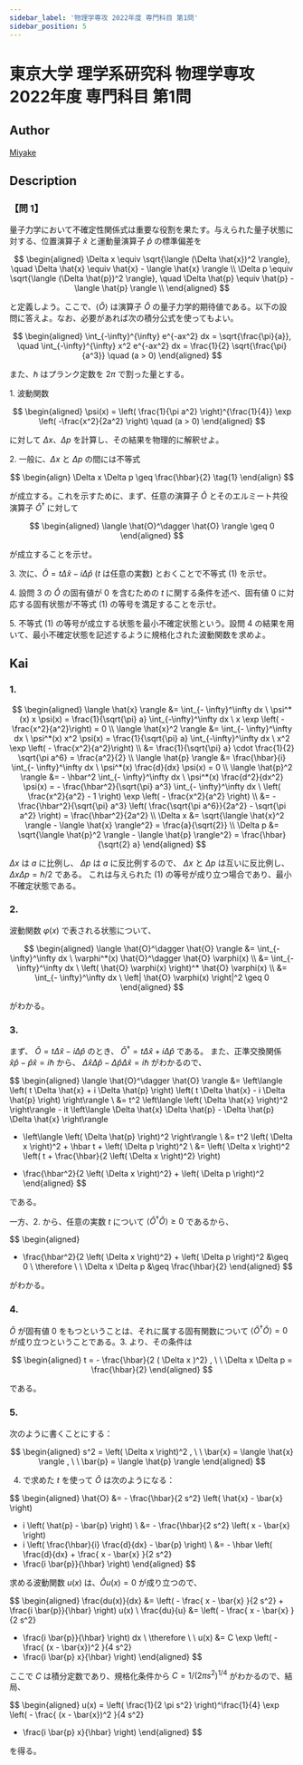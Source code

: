 ```yaml
---
sidebar_label: '物理学専攻 2022年度 専門科目 第1問'
sidebar_position: 5
---
```


# 東京大学 理学系研究科 物理学専攻 2022年度 専門科目 第1問

## **Author**
[Miyake](https://miyake.github.io/exams/index.html)

## **Description**
### 【問 1】
量子力学において不確定性関係式は重要な役割を果たす。与えられた量子状態に対する、位置演算子 $\hat{x}$ と運動量演算子 $\hat{p}$ の標準偏差を

$$
\begin{aligned}
\Delta x \equiv \sqrt{\langle (\Delta \hat{x})^2 \rangle}, \quad \Delta \hat{x} \equiv \hat{x} - \langle \hat{x} \rangle \\
\Delta p \equiv \sqrt{\langle (\Delta \hat{p})^2 \rangle}, \quad \Delta \hat{p} \equiv \hat{p} - \langle \hat{p} \rangle \\
\end{aligned}
$$

と定義しよう。ここで、$\langle \hat{O} \rangle$ は演算子 $\hat{O}$ の量子力学的期待値である。以下の設問に答えよ。なお、必要があれば次の積分公式を使ってもよい。

$$
\begin{aligned}
\int_{-\infty}^{\infty} e^{-ax^2} dx = \sqrt{\frac{\pi}{a}}, \quad \int_{-\infty}^{\infty} x^2 e^{-ax^2} dx = \frac{1}{2} \sqrt{\frac{\pi}{a^3}} \quad (a > 0)
\end{aligned}
$$

また、$\hbar$ はプランク定数を $2\pi$ で割った量とする。

1.&nbsp;波動関数

$$
\begin{aligned}
\psi(x) = \left( \frac{1}{\pi a^2} \right)^{\frac{1}{4}} \exp \left( -\frac{x^2}{2a^2} \right) \quad (a > 0)
\end{aligned}
$$

に対して $\Delta x$、$\Delta p$ を計算し、その結果を物理的に解釈せよ。

2.&nbsp;一般に、$\Delta x$ と $\Delta p$ の間には不等式

$$
\begin{align}
\Delta x \Delta p \geq \frac{\hbar}{2} \tag{1}
\end{align}
$$

が成立する。これを示すために、まず、任意の演算子 $\hat{O}$ とそのエルミート共役演算子 $\hat{O}^\dagger$ に対して

$$
\begin{aligned}
\langle \hat{O}^\dagger \hat{O} \rangle \geq 0
\end{aligned}
$$

が成立することを示せ。

3.&nbsp;次に、$\hat{O} = t\Delta \hat{x} - i \Delta \hat{p}$ ($t$ は任意の実数) とおくことで不等式 (1) を示せ。

4.&nbsp;設問 3 の $\hat{O}$ の固有値が 0 を含むための $t$ に関する条件を述べ、固有値 0 に対応する固有状態が不等式 (1) の等号を満足することを示せ。

5.&nbsp;不等式 (1) の等号が成立する状態を最小不確定状態という。設問 4 の結果を用いて、最小不確定状態を記述するように規格化された波動関数を求めよ。

## **Kai**
### 1. 

$$
\begin{aligned}
\langle \hat{x} \rangle &= \int_{- \infty}^\infty dx \  \psi^*(x) x \psi(x) = \frac{1}{\sqrt{\pi} a} \int_{-\infty}^\infty dx \  x \exp \left( - \frac{x^2}{a^2}\right) = 0 \\
\langle \hat{x}^2 \rangle &= \int_{- \infty}^\infty dx \  \psi^*(x) x^2 \psi(x) = \frac{1}{\sqrt{\pi} a} \int_{-\infty}^\infty dx \  x^2 \exp \left( - \frac{x^2}{a^2}\right) \\
&= \frac{1}{\sqrt{\pi} a} \cdot \frac{1}{2} \sqrt{\pi a^6} = \frac{a^2}{2} \\
\langle \hat{p} \rangle &= \frac{\hbar}{i} \int_{- \infty}^\infty dx \  \psi^*(x) \frac{d}{dx} \psi(x) = 0 \\
\langle \hat{p}^2 \rangle &= - \hbar^2 \int_{- \infty}^\infty dx \  \psi^*(x) \frac{d^2}{dx^2} \psi(x) = - \frac{\hbar^2}{\sqrt{\pi} a^3} \int_{- \infty}^\infty dx \  \left( \frac{x^2}{a^2} - 1 \right) \exp \left( - \frac{x^2}{a^2} \right) \\
&= - \frac{\hbar^2}{\sqrt{\pi} a^3} \left( \frac{\sqrt{\pi a^6}}{2a^2} - \sqrt{\pi a^2} \right) = \frac{\hbar^2}{2a^2} \\
\Delta x &= \sqrt{\langle \hat{x}^2 \rangle - \langle \hat{x} \rangle^2} = \frac{a}{\sqrt{2}} \\
\Delta p &= \sqrt{\langle \hat{p}^2 \rangle - \langle \hat{p} \rangle^2} = \frac{\hbar}{\sqrt{2} a}
\end{aligned}
$$

$\Delta x$ は $a$ に比例し、 $\Delta p$ は $a$ に反比例するので、
$\Delta x$ と $\Delta p$ は互いに反比例し、
$\Delta x \Delta p = \hbar / 2$ である。
これは与えられた (1) の等号が成り立つ場合であり、最小不確定状態である。

### 2.
波動関数 $\varphi(x)$ で表される状態について、

$$
\begin{aligned}
\langle \hat{O}^\dagger \hat{O} \rangle &= \int_{- \infty}^\infty dx \ \varphi^*(x) \hat{O}^\dagger \hat{O} \varphi(x) \\
&= \int_{- \infty}^\infty dx \ \left( \hat{O} \varphi(x) \right)^* \hat{O} \varphi(x) \\
&= \int_{- \infty}^\infty dx \ \left| \hat{O} \varphi(x) \right|^2 \geq 0
\end{aligned}
$$

がわかる。

### 3. 
まず、 $\hat{O} = t \Delta \hat{x} - i \Delta \hat{p}$ のとき、
$\hat{O}^\dagger = t \Delta \hat{x} + i \Delta \hat{p}$ である。
また、正準交換関係 $\hat{x} \hat{p} - \hat{p} \hat{x} = i \hbar$ から、
$\Delta \hat{x} \Delta \hat{p} - \Delta \hat{p} \Delta \hat{x} = i \hbar$
がわかるので、

$$
\begin{aligned}
\langle \hat{O}^\dagger \hat{O} \rangle
&= \left\langle
\left( t \Delta \hat{x} + i \Delta \hat{p} \right)
\left( t \Delta \hat{x} - i \Delta \hat{p} \right)
\right\rangle \\
&= t^2 \left\langle \left( \Delta \hat{x} \right)^2 \right\rangle - it \left\langle
\Delta \hat{x} \Delta \hat{p} - \Delta \hat{p} \Delta \hat{x}
\right\rangle
+ \left\langle \left( \Delta \hat{p} \right)^2 \right\rangle \\
&= t^2 \left( \Delta x \right)^2 + \hbar t + \left( \Delta p \right)^2 \\
&= \left( \Delta x \right)^2 \left( t + \frac{\hbar}{2 \left( \Delta x \right)^2} \right)
- \frac{\hbar^2}{2 \left( \Delta x \right)^2} + \left( \Delta p \right)^2
\end{aligned}
$$

である。

一方、2. から、任意の実数 $t$ について $\langle \hat{O}^\dagger \hat{O} \rangle \geq 0$ であるから、

$$
\begin{aligned}
- \frac{\hbar^2}{2 \left( \Delta x \right)^2} + \left( \Delta p \right)^2 &\geq 0 \\
\therefore \ \ \Delta x \Delta p &\geq \frac{\hbar}{2}
\end{aligned}
$$

がわかる。

### 4.
$\hat{O}$ が固有値 $0$ をもつということは、それに属する固有関数について
$\langle \hat{O}^\dagger \hat{O} \rangle = 0$
が成り立つということである。3. より、その条件は
   
$$
\begin{aligned}
t = - \frac{\hbar}{2 ( \Delta x )^2}
, \ \ 
\Delta x \Delta p = \frac{\hbar}{2}
\end{aligned}
$$

である。

### 5.
次のように書くことにする：

$$
\begin{aligned}
s^2 = \left( \Delta x \right)^2
, \ \ 
\bar{x} = \langle \hat{x} \rangle
, \ \ 
\bar{p} = \langle \hat{p} \rangle
\end{aligned}
$$

4. で求めた $t$ を使って $\hat{O}$ は次のようになる：

$$
\begin{aligned}
\hat{O}
&= - \frac{\hbar}{2 s^2} \left( \hat{x} - \bar{x} \right)
- i \left( \hat{p} - \bar{p} \right) \\
&= - \frac{\hbar}{2 s^2} \left( x - \bar{x} \right)
- i \left( \frac{\hbar}{i} \frac{d}{dx} - \bar{p} \right) \\
&= - \hbar \left( \frac{d}{dx} + \frac{ x - \bar{x} }{2 s^2} 
- \frac{i \bar{p}}{\hbar} \right)
\end{aligned}
$$

求める波動関数 $u(x)$ は、$\hat{O} u(x) = 0$ が成り立つので、

$$
\begin{aligned}
\frac{du(x)}{dx}
&= \left( - \frac{ x - \bar{x} }{2 s^2} + \frac{i \bar{p}}{\hbar} \right) u(x) \\
\frac{du}{u}
&=
\left( - \frac{ x - \bar{x} }{2 s^2} 
+ \frac{i \bar{p}}{\hbar} \right) dx \\
\therefore \ \ 
u(x) &= C \exp \left( - \frac{ (x - \bar{x})^2 }{4 s^2}
+ \frac{i \bar{p} x}{\hbar} \right)
\end{aligned}
$$

ここで $C$ は積分定数であり、規格化条件から $C = 1/(2 \pi s^2)^{1/4}$ がわかるので、結局、

$$
\begin{aligned}
u(x) = \left( \frac{1}{2 \pi s^2} \right)^\frac{1}{4}
\exp \left( - \frac{ (x - \bar{x})^2 }{4 s^2}
+ \frac{i \bar{p} x}{\hbar} \right)
\end{aligned}
$$

を得る。
